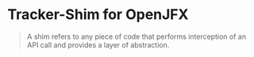 # Tracker-Shim for OpenJFX

>A shim refers to any piece of code that performs interception of an API call and provides a layer of abstraction.
